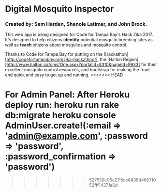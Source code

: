 # Digital Mosquito Inspector

### Created by: Sam Harden, Shenole Latimer, and John Brock.

This web app is being designed for Code for Tampa Bay's Hack Zika 2017. It's designed to help citizens **identify** potential mosquito breeding sites as well as **teach** citizens about mosquitos and mosquito control.

Thanks to Code for Tampa Bay for putting on the [Hackathon][http://codefortampabay.org/zika-hackathon/], the [Halton Region][http://www.halton.ca/cms/One.aspx?portalId=8310&pageId=9933] for their excellent mosquito control resources, and bootstrap for making the front end quick and easy to get up and running.
<<<<<<< HEAD

For Admin Panel:
After Heroku deploy run:
  heroku run rake db:migrate
  heroku console
  AdminUser.create!(:email => 'admin@example.com', :password => 'password', :password_confirmation => 'password')
=======
>>>>>>> 527550c06e2115ce6438d46571052fff14371e6d
